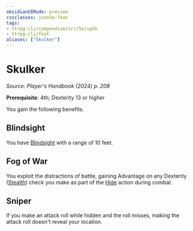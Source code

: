 ```yaml
---
obsidianUIMode: preview
cssclasses: json5e-feat
tags:
- ttrpg-cli/compendium/src/5e/xphb
- ttrpg-cli/feat
aliases: ["Skulker"]
---
```

# Skulker
*Source: Player's Handbook (2024) p. 208*  

**Prerequisite**: 4th; Dexterity 13 or higher

You gain the following benefits.

## Blindsight

You have [Blindsight](Mechanics/rules/senses.md#Blindsight) with a range of 10 feet.

## Fog of War

You exploit the distractions of battle, gaining Advantage on any Dexterity ([Stealth](Mechanics/rules/skills.md#Stealth)) check you make as part of the [Hide](Mechanics/rules/actions.md#Hide) action during combat.

## Sniper

If you make an attack roll while hidden and the roll misses, making the attack roll doesn't reveal your location.